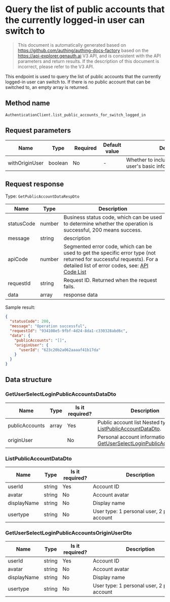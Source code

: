 # Query the list of public accounts that the currently logged-in user can switch to

<!--
Warning⚠️:
Do not modify this document directly,
https://github.com/Authing/authing-docs-factory
Use this project to generate
-->

<LastUpdated />

> This document is automatically generated based on https://github.com/authing/authing-docs-factory based on the https://api-explorer.genauth.ai V3 API, and is consistent with the API parameters and return results. If the description of this document is incorrect, please refer to the V3 API.

This endpoint is used to query the list of public accounts that the currently logged-in user can switch to. If there is no public account that can be switched to, an empty array is returned.

## Method name

`AuthenticationClient.list_public_accounts_for_switch_logged_in`

## Request parameters

| Name           | Type    | <div style="width:80px">Required</div> | Default value | <div style="width:300px">Description</div>                       | <div style="width:200px"></div>Sample value</div> |
| -------------- | ------- | -------------------------------------- | ------------- | ---------------------------------------------------------------- | ------------------------------------------------- |
| withOriginUser | boolean | No                                     | -             | Whether to include the current personal user's basic information |                                                   |

## Request response

Type: `GetPublicAccountDataRespDto`

| Name       | Type   | Description                                                                                                                                                                                                                                                                                                                                    |
| ---------- | ------ | ---------------------------------------------------------------------------------------------------------------------------------------------------------------------------------------------------------------------------------------------------------------------------------------------------------------------------------------------- |
| statusCode | number | Business status code, which can be used to determine whether the operation is successful, 200 means success.                                                                                                                                                                                                                                   |
| message    | string | description                                                                                                                                                                                                                                                                                                                                    |
| apiCode    | number | Segmented error code, which can be used to get the specific error type (not returned for successful requests). For a detailed list of error codes, see: [API Code List](https://api-explorer.genauth.ai/?tag=group/%E5%BC%80%E5%8F%91%E5%87%86%E5%A4%87#tag/%E5%BC%80%E5%8F%91%E5%87%86%E5%A4%87/%E9%94%99%E8%AF%AF%E5%A4%84%E7%90%86/apiCode) |
| requestId  | string | Request ID. Returned when the request fails.                                                                                                                                                                                                                                                                                                   |
| data       | array  | response data                                                                                                                                                                                                                                                                                                                                  |

Sample result:

```json
{
  "statusCode": 200,
  "message": "Operation successful",
  "requestId": "934108e5-9fbf-4d24-8da1-c330328abd6c",
  "data": {
    "publicAccounts": "[]",
    "originUser": {
      "userId": "623c20b2a062aaaaf41b17da"
    }
  }
}
```

## Data structure

### <a id="GetUserSelectLoginPublicAccountsDataDto"></a> GetUserSelectLoginPublicAccountsDataDto

| Name           | Type  | <div style="width:80px">Is it required?</div> | <div style="width:300px">Description</div>                                                                                                            | <div style="width:200px">Example value</div> |
| -------------- | ----- | --------------------------------------------- | ----------------------------------------------------------------------------------------------------------------------------------------------------- | -------------------------------------------- |
| publicAccounts | array | Yes                                           | Public account list Nested type: <a href="#ListPublicAccountDataDto">ListPublicAccountDataDto</a>.                                                    | `[]`                                         |
| originUser     |       | No                                            | Personal account information Nested type: <a href="#GetUserSelectLoginPublicAccountsOriginUserDto">GetUserSelectLoginPublicAccountsOriginUserDto</a>. |                                              |

### <a id="ListPublicAccountDataDto"></a> ListPublicAccountDataDto

| Name        | Type   | <div style="width:80px">Is it required?</div> | <div style="width:300px">Description</div>   | <div style="width:200px">Sample value</div> |
| ----------- | ------ | --------------------------------------------- | -------------------------------------------- | ------------------------------------------- |
| userId      | string | Yes                                           | Account ID                                   | `623c20b2a062aaaaf41b17da`                  |
| avatar      | string | No                                            | Account avatar                               |                                             |
| displayName | string | No                                            | Display name                                 |                                             |
| usertype    | string | No                                            | User type: 1 personal user, 2 public account | 1                                           |

### <a id="GetUserSelectLoginPublicAccountsOriginUserDto"></a> GetUserSelectLoginPublicAccountsOriginUserDto

| Name        | Type   | <div style="width:80px">Is it required?</div> | <div style="width:300px">Description</div>   | <div style="width:200px">Sample value</div> |
| ----------- | ------ | --------------------------------------------- | -------------------------------------------- | ------------------------------------------- |
| userId      | string | Yes                                           | Account ID                                   | `623c20b2a062aaaaf41b17da`                  |
| avatar      | string | No                                            | Account avatar                               |                                             |
| displayName | string | No                                            | Display name                                 |                                             |
| usertype    | string | No                                            | User type: 1 personal user, 2 public account | 1                                           |
